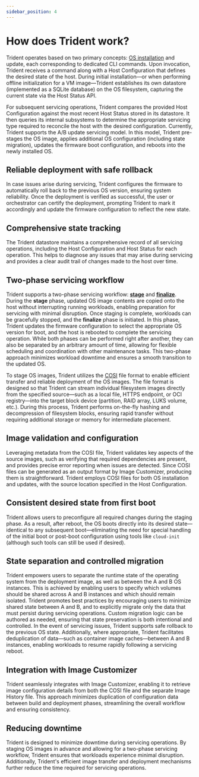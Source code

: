 ```yaml
---
sidebar_position: 4
---
```


# How does Trident work?

Trident operates based on two primary concepts: [OS
installation](Reference/Glossary.md#install) and update, each corresponding to
dedicated CLI commands. Upon invocation, Trident receives a command along with a
Host Configuration that defines the desired state of the host. During initial
installation—or when performing offline initialization for a VM image—Trident
establishes its own datastore (implemented as a SQLite database) on the OS
filesystem, capturing the current state via the Host Status API.

For subsequent servicing operations, Trident compares the provided Host
Configuration against the most recent Host Status stored in its datastore. It
then queries its internal subsystems to determine the appropriate servicing type
required to reconcile the host with the desired configuration. Currently,
Trident supports the A/B update servicing model. In this model, Trident
pre-stages the OS image, applies additional OS configuration (including state
migration), updates the firmware boot configuration, and reboots into the newly
installed OS.

## Reliable deployment with safe rollback

In case issues arise during servicing, Trident configures the firmware to
automatically roll back to the previous OS version, ensuring system reliability.
Once the deployment is verified as successful, the user or orchestrator can
certify the deployment, prompting Trident to mark it accordingly and update the
firmware configuration to reflect the new state.

## Comprehensive state tracking

The Trident datastore maintains a comprehensive record of all servicing
operations, including the Host Configuration and Host Status for each operation.
This helps to diagnose any issues that may arise during servicing and provides a
clear audit trail of changes made to the host over time.

## Two-phase servicing workflow

Trident supports a two-phase servicing workflow:
[**stage**](Reference/Glossary.md#stage-operation) and
[**finalize**](Reference/Glossary.md#finalize-operation). During the **stage**
phase, updated OS image contents are copied onto the host without interrupting
running workloads, enabling preparation for servicing with minimal disruption.
Once staging is complete, workloads can be gracefully stopped, and the
**finalize** phase is initiated. In this phase, Trident updates the firmware
configuration to select the appropriate OS version for boot, and the host is
rebooted to complete the servicing operation. While both phases can be performed
right after another, they can also be separated by an arbitrary amount of time,
allowing for flexible scheduling and coordination with other maintenance tasks.
This two-phase approach minimizes workload downtime and ensures a smooth
transition to the updated OS.

To stage OS images, Trident utilizes the [COSI](Reference/COSI.md) file format
to enable efficient transfer and reliable deployment of the OS images. The file
format is designed so that Trident can stream individual filesystem images
directly from the specified source—such as a local file, HTTPS endpoint, or OCI
registry—into the target block device (partition, RAID array, LUKS volume,
etc.). During this process, Trident performs on-the-fly hashing and
decompression of filesystem blocks, ensuring rapid transfer without requiring
additional storage or memory for intermediate placement.

## Image validation and configuration

Leveraging metadata from the COSI file, Trident validates key aspects of the
source images, such as verifying that required dependencies are present, and
provides precise error reporting when issues are detected. Since COSI files can
be generated as an output format by Image Customizer, producing them is
straightforward. Trident employs COSI files for both OS installation and
updates, with the source location specified in the Host Configuration.

## Consistent desired state from first boot

Trident allows users to preconfigure all required changes during the staging
phase. As a result, after reboot, the OS boots directly into its desired
state—identical to any subsequent boot—eliminating the need for special handling
of the initial boot or post-boot configuration using tools like `cloud-init`
(although such tools can still be used if desired).

## State separation and controlled migration

Trident empowers users to separate the runtime state of the operating system
from the deployment image, as well as between the A and B OS instances. This is
achieved by enabling users to specify which volumes should be shared across A
and B instances and which should remain isolated. Trident promotes best
practices by encouraging users to minimize shared state between A and B, and to
explicitly migrate only the data that must persist during servicing operations.
Custom migration logic can be authored as needed, ensuring that state
preservation is both intentional and controlled. In the event of servicing
issues, Trident supports safe rollback to the previous OS state. Additionally,
where appropriate, Trident facilitates deduplication of data—such as container
image caches—between A and B instances, enabling workloads to resume rapidly
following a servicing reboot.

## Integration with Image Customizer

Trident seamlessly integrates with Image Customizer, enabling it to retrieve
image configuration details from both the COSI file and the separate Image
History file. This approach minimizes duplication of configuration data between
build and deployment phases, streamlining the overall workflow and ensuring
consistency.

## Reducing downtime

Trident is designed to minimize downtime during servicing operations. By staging
OS images in advance and allowing for a two-phase servicing workflow, Trident
ensures that workloads experience minimal disruption. Additionally, Trident's
efficient image transfer and deployment mechanisms further reduce the time
required for servicing operations.
